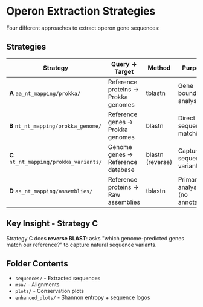 # Operon Extraction Strategies

Four different approaches to extract operon gene sequences:

## Strategies

| Strategy | Query → Target | Method | Purpose |
|----------|----------------|---------|---------|
| **A** `aa_nt_mapping/prokka/` | Reference proteins → Prokka genomes | tblastn | Gene boundary analysis |
| **B** `nt_nt_mapping/prokka_genome/` | Reference genes → Prokka genomes | blastn | Direct sequence matching |
| **C** `nt_nt_mapping/prokka_variants/` | Genome genes → Reference database | blastn (reverse) | Capture sequence variants |
| **D** `aa_nt_mapping/assemblies/` | Reference proteins → Raw assemblies | tblastn | Primary analysis (no annotation) |

## Key Insight - Strategy C
Strategy C does **reverse BLAST**: asks "which genome-predicted genes match our reference?" to capture natural sequence variants.

## Folder Contents
- `sequences/` - Extracted sequences
- `msa/` - Alignments  
- `plots/` - Conservation plots
- `enhanced_plots/` - Shannon entropy + sequence logos

